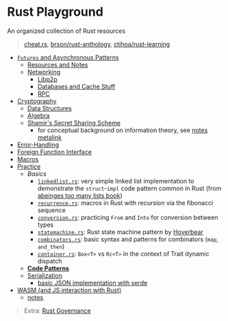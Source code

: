# Rust Playground
An organized collection of Rust resources

> [cheat.rs](https://cheat.rs), [brson/rust-anthology](https://github.com/brson/rust-anthology/blob/master/master-list.md), [ctjhoa/rust-learning](https://github.com/ctjhoa/rust-learning)

* [`Futures` and Asynchronous Patterns](./async)
    * [Resources and Notes](./async/notes.md)
    * [Networking](./async/networking)
        * [Libp2p](./async/networking/libp2p.md)
        * [Databases and Cache Stuff](./async/networking/db.md)
        * [RPC](./async/networking/rpc.md)
* [Cryptography](./crypto)
    * [Data Structures](./crypto/primitives)
    * [Algebra](./crypto/algebra)
    * [Shamir's Secret Sharing Scheme](./crypto/erasure/ssss)
        * for conceptual background on information theory, see [notes metalink](https://github.com/AmarRSingh/notes/tree/master/Cryptography/InformationTheory)
* [Error-Handling](./error)
* [Foreign Function Interface](./ffi)
* [Macros](./metaprogramming)
* [Practice](./practice)
    * *Basics*
        * [`linkedlist.rs`](./simple/src/linkedlist.rs): very simple linked list implementation to demonstrate the `struct`-`impl` code pattern common in Rust (from [abeinges too many lists book](http://cglab.ca/~abeinges/blah/too-many-lists/book/))
        * [`recurrence.rs`](./simple/src/recurrence.rs): macros in Rust with recursion via the fibonacci sequence
        * [`conversion.rs`](./simple/src/conversion.rs): practicing `From` and `Into` for conversion between types
        * [`statemachine.rs`](./simple/src/statemachine.rs): Rust state machine pattern by [Hoverbear](https://hoverbear.org/2016/10/12/rust-state-machine-pattern/)
        * [`combinators.rs`](./simple/src/combinator.rs): basic syntax and patterns for combinators (`map`, `and_then`)
        * [`container.rs`](./simple/src/container.rs): `Box<T>` vs `Rc<T>` in the context of Trait dynamic dispatch
    * **[Code Patterns](./practice/README.md#pattern)**
    * [Serialization](./practice/serialization)
        * [basic JSON implementation with serde](./practice/serialization/serializer/src/lib.rs)
* [WASM (and JS interaction with Rust)](./wasm)
    * [notes](./wasm/Rusty_WASM.md)

> Extra: [Rust Governance](./governance)